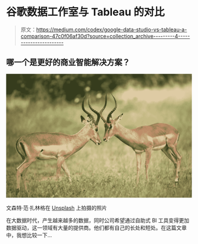 # 谷歌数据工作室与 Tableau 的对比

> 原文：<https://medium.com/codex/google-data-studio-vs-tableau-a-comparison-47c0f06af30d?source=collection_archive---------4----------------------->

## 哪一个是更好的商业智能解决方案？

![](img/32315204d735490acdc41bdc0919fe88.png)

文森特·范·扎林格在 [Unsplash](https://unsplash.com/s/photos/fight?utm_source=unsplash&utm_medium=referral&utm_content=creditCopyText) 上拍摄的照片

在大数据时代，产生越来越多的数据，同时公司希望通过自助式 BI 工具变得更加数据驱动，这一领域有大量的提供商。他们都有自己的长处和短处。在这篇文章中，我想比较一下…